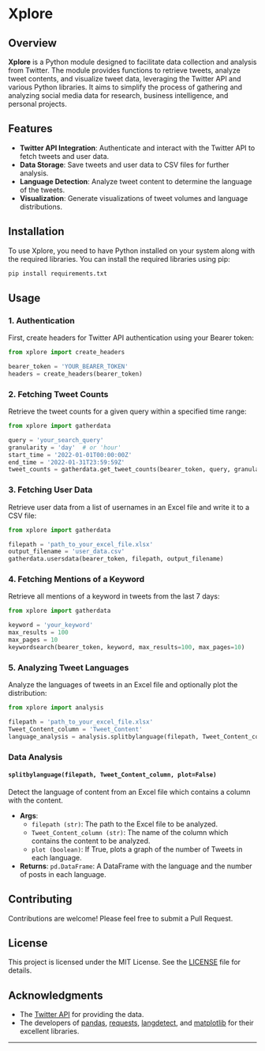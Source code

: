 # Xplore

## Overview

**Xplore** is a Python module designed to facilitate data collection and analysis from Twitter. The module provides functions to retrieve tweets, analyze tweet contents, and visualize tweet data, leveraging the Twitter API and various Python libraries. It aims to simplify the process of gathering and analyzing social media data for research, business intelligence, and personal projects.

## Features

- **Twitter API Integration**: Authenticate and interact with the Twitter API to fetch tweets and user data.
- **Data Storage**: Save tweets and user data to CSV files for further analysis.
- **Language Detection**: Analyze tweet content to determine the language of the tweets.
- **Visualization**: Generate visualizations of tweet volumes and language distributions.

## Installation

To use Xplore, you need to have Python installed on your system along with the required libraries. You can install the required libraries using pip:

```bash
pip install requirements.txt
```

## Usage

### 1. Authentication

First, create headers for Twitter API authentication using your Bearer token:

```python
from xplore import create_headers

bearer_token = 'YOUR_BEARER_TOKEN'
headers = create_headers(bearer_token)
```

### 2. Fetching Tweet Counts

Retrieve the tweet counts for a given query within a specified time range:

```python
from xplore import gatherdata

query = 'your_search_query'
granularity = 'day'  # or 'hour'
start_time = '2022-01-01T00:00:00Z'
end_time = '2022-01-31T23:59:59Z'
tweet_counts = gatherdata.get_tweet_counts(bearer_token, query, granularity, start_time, end_time, plot=True)
```

### 3. Fetching User Data

Retrieve user data from a list of usernames in an Excel file and write it to a CSV file:

```python
from xplore import gatherdata

filepath = 'path_to_your_excel_file.xlsx'
output_filename = 'user_data.csv'
gatherdata.usersdata(bearer_token, filepath, output_filename)
```

### 4. Fetching Mentions of a Keyword

Retrieve all mentions of a keyword in tweets from the last 7 days:

```python
from xplore import gatherdata

keyword = 'your_keyword'
max_results = 100
max_pages = 10
keywordsearch(bearer_token, keyword, max_results=100, max_pages=10)
```

### 5. Analyzing Tweet Languages

Analyze the languages of tweets in an Excel file and optionally plot the distribution:

```python
from xplore import analysis

filepath = 'path_to_your_excel_file.xlsx'
Tweet_Content_column = 'Tweet_Content'
language_analysis = analysis.splitbylanguage(filepath, Tweet_Content_column, plot=True)
```

### Data Analysis

#### `splitbylanguage(filepath, Tweet_Content_column, plot=False)`

Detect the language of content from an Excel file which contains a column with the content.

- **Args**: 
  - `filepath (str)`: The path to the Excel file to be analyzed.
  - `Tweet_Content_column (str)`: The name of the column which contains the content to be analyzed.
  - `plot (boolean)`: If True, plots a graph of the number of Tweets in each language.
- **Returns**: `pd.DataFrame`: A DataFrame with the language and the number of posts in each language.

## Contributing

Contributions are welcome! Please feel free to submit a Pull Request.

## License

This project is licensed under the MIT License. See the [LICENSE](LICENSE) file for details.

## Acknowledgments

- The [Twitter API](https://developer.twitter.com/en/docs/twitter-api) for providing the data.
- The developers of [pandas](https://pandas.pydata.org/), [requests](https://docs.python-requests.org/en/latest/), [langdetect](https://pypi.org/project/langdetect/), and [matplotlib](https://matplotlib.org/) for their excellent libraries.

---
